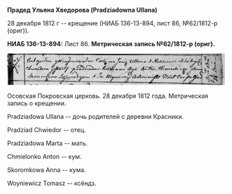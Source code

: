 **Прадед Ульяна Хведорова (Pradziadowna Ullana)**

28 декабря 1812 г -- крещение (НИАБ 136-13-894, лист 86, №62/1812-р
(ориг)).

**НИАБ 136-13-894:** Лист 86. **Метрическая запись №62/1812-р (ориг).**

![](./media/948df313b98a1f2a842ce1b8c3f7da7f962a87d4.png)

Осовская Покровская церковь. 28 декабря 1812 года. Метрическая запись о
крещении.

Pradziadowa Ullana -- дочь родителей с деревни Красники.

Pradziad Chwiedor -- отец.

Pradziadowa Marta -- мать.

Chmielonko Anton -- кум.

Skoromkowa Anna -- кума.

Woyniewicz Tomasz -- ксёндз.

